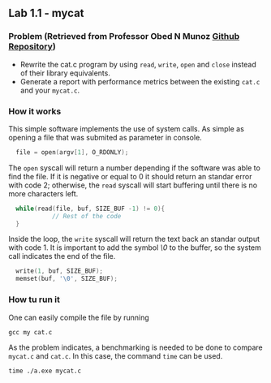 ## Lab 1.1 - mycat

### Problem (Retrieved from Professor Obed N Munoz [Github Repository](https://github.com/CodersSquad/ap-labs/tree/master/labs/lab1.1))

- Rewrite the cat.c program by using ```read```, ```write```, ```open``` and ```close``` instead of their library equivalents.
- Generate a report with performance metrics between the existing ```cat.c``` and your ```mycat.c```.

### How it works

This simple software implements the use of system calls. As simple as opening a file that was submited as parameter in console. 

```C
  file = open(argv[1], O_RDONLY);	
```

The ```open``` syscall will return a number depending if the software was able to find the file. If it is negative or equal to 0 it should 
return an standar error with code 2; otherwise, the ```read``` syscall will start buffering until there is no more characters left.
```C
  while(read(file, buf, SIZE_BUF -1) != 0){
			// Rest of the code
  }
```

Inside the loop, the ```write``` syscall will return the text back an standar output with code 1. It is important to add the symbol *\0* 
to the buffer, so the system call indicates the end of the file.
```C
  write(1, buf, SIZE_BUF); 
  memset(buf, '\0', SIZE_BUF);
```

### How tu run it

One can easily compile the file by running

```
gcc my cat.c
```

As the problem indicates, a benchmarking is needed to be done to compare ```mycat.c``` and ```cat.c```. 
In this case, the command ```time``` can be used.

```
time ./a.exe mycat.c
```
